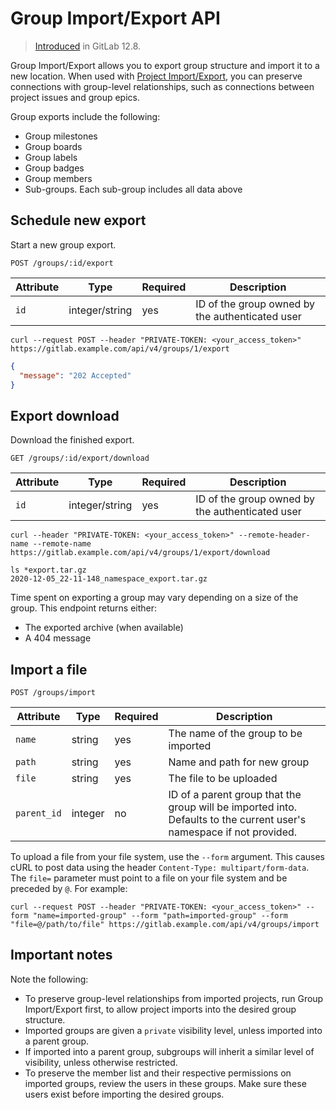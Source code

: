 # Group Import/Export API

> [Introduced](https://gitlab.com/gitlab-org/gitlab/-/merge_requests/20353) in GitLab 12.8.

Group Import/Export allows you to export group structure and import it to a new location.
When used with [Project Import/Export](project_import_export.md), you can preserve connections with
group-level relationships, such as connections between project issues and group epics.

Group exports include the following:

- Group milestones
- Group boards
- Group labels
- Group badges
- Group members
- Sub-groups. Each sub-group includes all data above

## Schedule new export

Start a new group export.

```plaintext
POST /groups/:id/export
```

| Attribute | Type           | Required | Description                              |
| --------- | -------------- | -------- | ---------------------------------------- |
| `id`      | integer/string | yes      | ID of the group owned by the authenticated user |

```shell
curl --request POST --header "PRIVATE-TOKEN: <your_access_token>" https://gitlab.example.com/api/v4/groups/1/export
```

```json
{
  "message": "202 Accepted"
}
```

## Export download

Download the finished export.

```plaintext
GET /groups/:id/export/download
```

| Attribute | Type           | Required | Description                              |
| --------- | -------------- | -------- | ---------------------------------------- |
| `id`      | integer/string | yes      | ID of the group owned by the authenticated user |

```shell
curl --header "PRIVATE-TOKEN: <your_access_token>" --remote-header-name --remote-name https://gitlab.example.com/api/v4/groups/1/export/download
```

```shell
ls *export.tar.gz
2020-12-05_22-11-148_namespace_export.tar.gz
```

Time spent on exporting a group may vary depending on a size of the group. This endpoint
returns either:

- The exported archive (when available)
- A 404 message

## Import a file

```plaintext
POST /groups/import
```

| Attribute | Type           | Required | Description                              |
| --------- | -------------- | -------- | ---------------------------------------- |
| `name` | string | yes | The name of the group to be imported |
| `path` | string | yes | Name and path for new group |
| `file` | string | yes | The file to be uploaded |
| `parent_id` | integer | no | ID of a parent group that the group will be imported into. Defaults to the current user's namespace if not provided. |

To upload a file from your file system, use the `--form` argument. This causes
cURL to post data using the header `Content-Type: multipart/form-data`.
The `file=` parameter must point to a file on your file system and be preceded
by `@`. For example:

```shell
curl --request POST --header "PRIVATE-TOKEN: <your_access_token>" --form "name=imported-group" --form "path=imported-group" --form "file=@/path/to/file" https://gitlab.example.com/api/v4/groups/import
```

## Important notes

Note the following:

- To preserve group-level relationships from imported projects, run Group Import/Export first,
  to allow project imports into the desired group structure.
- Imported groups are given a `private` visibility level, unless imported into a parent group.
- If imported into a parent group, subgroups will inherit a similar level of visibility, unless otherwise restricted.
- To preserve the member list and their respective permissions on imported groups,
  review the users in these groups. Make sure these users exist before importing the desired groups.
